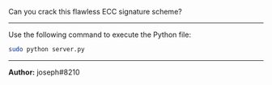 Can you crack this flawless ECC signature scheme?

---
Use the following command to execute the Python file:

```bash
sudo python server.py
```

---
**Author:** joseph#8210
